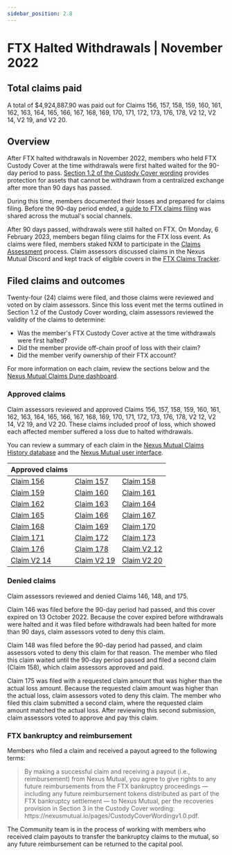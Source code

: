 ```yaml
---
sidebar_position: 2.8
---
```


# FTX Halted Withdrawals | November 2022

## Total claims paid

A total of $4,924,887.90 was paid out for Claims 156, 157, 158, 159, 160, 161, 162, 163, 164, 165, 166, 167, 168, 169, 170, 171, 172, 173, 176, 178, V2 12, V2 14, V2 19, and V2 20.

## Overview

After FTX halted withdrawals in November 2022, members who held FTX Custody Cover at the time withdrawals were first halted waited for the 90-day period to pass. [Section 1.2 of the Custody Cover wording](https://uploads-ssl.webflow.com/62d8193ce9880895261daf4a/63d0f4d7b378db634f0f9a9d_CustodyCoverWordingv1.0.pdf) provides protection for assets that cannot be withdrawn from a centralized exchange after more than 90 days has passed.

During this time, members documented their losses and prepared for claims filing. Before the 90-day period ended, a [guide to FTX claims filing](https://nexusmutual.io/blog/how-ftx-custody-cover-holders-can-prepare-for-claims-filing) was shared across the mutual's social channels. 

After 90 days passed, withdrawals were still halted on FTX. On Monday, 6 February 2023, members began filing claims for the FTX loss event. As claims were filed, members staked NXM to participate in the [Claims Assessment](https://docs.nexusmutual.io/protocol/claims-assessment) process. Claim assessors discussed claims in the Nexus Mutual Discord and kept track of eligible covers in the [FTX Claims Tracker](https://docs.google.com/spreadsheets/d/1DvBE95LUuOY5B4pJZoXG8SbXUIWvYsXaYkk70DHAh6E/edit?usp=sharing).

## Filed claims and outcomes

Twenty-four (24) claims were filed, and those claims were reviewed and voted on by claim assessors. Since this loss event met the terms outlined in Section 1.2 of the Custody Cover wording, claim assessors reviewed the validity of the claims to determine:

* Was the member's FTX Custody Cover active at the time withdrawals were first halted?
* Did the member provide off-chain proof of loss with their claim?
* Did the member verify ownership of their FTX account?

For more information on each claim, review the sections below and the [Nexus Mutual Claims Dune dashboard](https://dune.com/nexus_mutual/claims).

### Approved claims

Claim assessors reviewed and approved Claims 156, 157, 158, 159, 160, 161, 162, 163, 164, 165, 166, 167, 168, 169, 170, 171, 172, 173, 176, 178, V2 12, V2 14, V2 19, and V2 20. These claims included proof of loss, which showed each affected member suffered a loss due to halted withdrawals.

You can review a summary of each claim in the [Nexus Mutual Claims History database](https://nexusmutualdao.io/claims-history) and the [Nexus Mutual user interface](https://app.nexusmutual.io/assessment).

| Approved claims                                                                 |                                                                                 |                                                                                 |
|---------------------------------------------------------------------------------|---------------------------------------------------------------------------------|---------------------------------------------------------------------------------|
| [Claim 156](https://app.nexusmutual.io/claim-assessment/view-claim?claimId=156) | [Claim 157](https://app.nexusmutual.io/claim-assessment/view-claim?claimId=157) | [Claim 158](https://app.nexusmutual.io/claim-assessment/view-claim?claimId=158) |
| [Claim 159](https://app.nexusmutual.io/claim-assessment/view-claim?claimId=159) | [Claim 160](https://app.nexusmutual.io/claim-assessment/view-claim?claimId=160) | [Claim 161](https://app.nexusmutual.io/claim-assessment/view-claim?claimId=161) |
| [Claim 162](https://app.nexusmutual.io/claim-assessment/view-claim?claimId=162) | [Claim 163](https://app.nexusmutual.io/claim-assessment/view-claim?claimId=163) | [Claim 164](https://app.nexusmutual.io/claim-assessment/view-claim?claimId=164) |
| [Claim 165](https://app.nexusmutual.io/claim-assessment/view-claim?claimId=165) | [Claim 166](https://app.nexusmutual.io/claim-assessment/view-claim?claimId=166) | [Claim 167](https://app.nexusmutual.io/claim-assessment/view-claim?claimId=167) |
| [Claim 168](https://app.nexusmutual.io/claim-assessment/view-claim?claimId=168) | [Claim 169](https://app.nexusmutual.io/claim-assessment/view-claim?claimId=169) | [Claim 170](https://app.nexusmutual.io/claim-assessment/view-claim?claimId=170) |
| [Claim 171](https://app.nexusmutual.io/claim-assessment/view-claim?claimId=171) | [Claim 172](https://app.nexusmutual.io/claim-assessment/view-claim?claimId=172) | [Claim 173](https://app.nexusmutual.io/claim-assessment/view-claim?claimId=173) |
| [Claim 176](https://app.nexusmutual.io/claim-assessment/view-claim?claimId=176) | [Claim 178](https://app.nexusmutual.io/claim-assessment/view-claim?claimId=178) | [Claim V2 12](https://app.nexusmutual.io/assessment/view-claim?claimId=12)      |
| [Claim V2 14](https://app.nexusmutual.io/claims/view-claim?claimId=14)          | [Claim V2 19](https://app.nexusmutual.io/claims/view-claim?claimId=19)          | [Claim V2 20](https://app.nexusmutual.io/claims/view-claim?claimId=20)          |

### Denied claims

Claim assessors reviewed and denied Claims 146, 148, and 175.

Claim 146 was filed before the 90-day period had passed, and this cover expired on 13 October 2022. Because the cover expired before withdrawals were halted and it was filed before withdrawals had been halted for more than 90 days, claim assessors voted to deny this claim.

Claim 148 was filed before the 90-day period had passed, and claim assessors voted to deny this claim for that reason. The member who filed this claim waited until the 90-day period passed and filed a second claim (Claim 158), which claim assessors approved and paid.

Claim 175 was filed with a requested claim amount that was higher than the actual loss amount. Because the requested claim amount was higher than the actual loss, claim assessors voted to deny this claim. The member who filed this claim submitted a second claim, where the requested claim amount matched the actual loss. After reviewing this second submission, claim assessors voted to approve and pay this claim.

### FTX bankruptcy and reimbursement

Members who filed a claim and received a payout agreed to the following terms:

<blockquote>By making a successful claim and receiving a payout (i.e., reimbursement) from Nexus Mutual, you agree to give rights to any future reimbursements from the FTX bankruptcy proceedings — including any future reimbursement tokens distributed as part of the FTX bankruptcy settlement — to Nexus Mutual, per the recoveries provision in Section 3 in the Custody Cover wording: https://nexusmutual.io/pages/CustodyCoverWordingv1.0.pdf.</blockquote>

The Community team is in the process of working with members who received claim payouts to transfer the bankruptcy claims to the mutual, so any future reimbursement can be returned to the capital pool.
